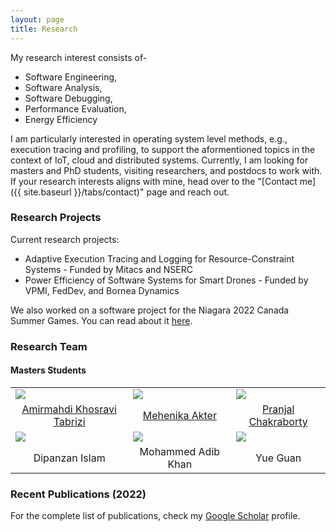 ```yaml
---
layout: page
title: Research
---
```


<!--- 
Add an image to the /assets/img/ directory and add that file name like the following line above the "---" to add a cover image.

cover-img: /assets/img/path.jpg 
--->
My research interest consists of-

* Software Engineering,
* Software Analysis,
* Software Debugging,
* Performance Evaluation,
* Energy Efficiency

I am particularly interested in operating system level methods, e.g., execution tracing and profiling, to support the aformentioned topics in the context of IoT, cloud and distributed systems. Currently, I am looking for masters and PhD students, visiting researchers, and postdocs to work with. If your research interests aligns with mine, head over to the "[Contact me]({{ site.baseurl }}/tabs/contact)" page and reach out.

### Research Projects
Current research projects:

* Adaptive Execution Tracing and Logging for Resource-Constraint Systems - Funded by Mitacs and NSERC
* Power Efficiency of Software Systems for Smart Drones - Funded by VPMI, FedDev, and Bornea Dynamics

We also worked on a software project for the Niagara 2022 Canada Summer Games. You can read about it [here](https://brocku.ca/brock-news/2022/05/canada-games-teaching-spotlight-computer-science-students-developing-canada-games-chatbot/).

### Research Team

#### Masters Students
<p></p>
<style>
    td {
        border: none !important;
    }
</style>

<div align="center">
    <table>
        <tr>
            <td><img src="{{ site.baseurl }}/assets/img/people/amir.jpg"/></td>
            <td><img src="{{ site.baseurl }}/assets/img/people/mehenika.jpg"/></td>
            <td><img src="{{ site.baseurl }}/assets/img/people/pranjal.jpeg"/></td>
        </tr>
        <tr>
            <td style="text-align: center"><a href="https://www.linkedin.com/in/amirmahdi-khosravi/">Amirmahdi Khosravi Tabrizi</a></td>
            <td style="text-align: center"><a href="https://www.linkedin.com/in/mehenika">Mehenika Akter</a></td>
            <td style="text-align: center"><a href="https://pranjal.net/">Pranjal Chakraborty</a></td>
        </tr>
        <tr>
            <td><img src="{{ site.baseurl }}/assets/img/people/dipanzan.jpg"/></td>
            <td><img src="{{ site.baseurl }}/assets/img/people/adib.png"/></td>
            <td><img src="{{ site.baseurl }}/assets/img/people/image.png"/></td>
        </tr>
        <tr>
            <td style="text-align: center">Dipanzan Islam</td>
            <td style="text-align: center">Mohammed Adib Khan</td>
            <td style="text-align: center">Yue Guan</td>
        </tr>
    </table>
</div>
<p></p>

### Recent Publications (2022)
For the complete list of publications, check my [Google Scholar](https://scholar.google.com/citations?hl=en&user=sJWcLv8AAAAJ&view_op=list_works&sortby=pubdate) 
profile.
<!--
* Raphael Beamonte, Ezzati-Jivan, Naser, and Michel R Dagenais.\
  Execution trace-based model verification to analyze multicore and real-time systems.\
  Concurrency and Computation: Practice and Experience, **2022**.\
  https://doi.org/10.1002/cpe.69742.

* Majid Rezazadeh, Ezzati-Jivan, Naser, Seyed Vahid Azhari, and Michel R Dagenais.\
  Performance evaluation of complex multi-thread applications through execution path analysis.\
  Elsevier Performance Evaluation, **2022**.\
  https://doi.org/10.1016/j.peva.2022.102289
-->
